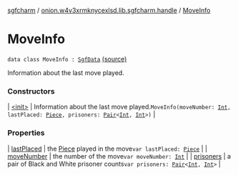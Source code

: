 [sgfcharm](../../index.md) / [onion.w4v3xrmknycexlsd.lib.sgfcharm.handle](../index.md) / [MoveInfo](./index.md)

# MoveInfo

`data class MoveInfo : `[`SgfData`](../-sgf-data.md) [(source)](https://github.com/w4v3/sgfcharm/tree/master/sgfcharm/src/main/java/onion/w4v3xrmknycexlsd/lib/sgfcharm/handle/SgfData.kt#L50)

Information about the last move played.

### Constructors

| [&lt;init&gt;](-init-.md) | Information about the last move played.`MoveInfo(moveNumber: `[`Int`](https://kotlinlang.org/api/latest/jvm/stdlib/kotlin/-int/index.html)`, lastPlaced: `[`Piece`](../-piece/index.md)`, prisoners: `[`Pair`](https://kotlinlang.org/api/latest/jvm/stdlib/kotlin/-pair/index.html)`<`[`Int`](https://kotlinlang.org/api/latest/jvm/stdlib/kotlin/-int/index.html)`, `[`Int`](https://kotlinlang.org/api/latest/jvm/stdlib/kotlin/-int/index.html)`>)` |

### Properties

| [lastPlaced](last-placed.md) | the [Piece](../-piece/index.md) played in the move`var lastPlaced: `[`Piece`](../-piece/index.md) |
| [moveNumber](move-number.md) | the number of the move`var moveNumber: `[`Int`](https://kotlinlang.org/api/latest/jvm/stdlib/kotlin/-int/index.html) |
| [prisoners](prisoners.md) | a pair of Black and White prisoner counts`var prisoners: `[`Pair`](https://kotlinlang.org/api/latest/jvm/stdlib/kotlin/-pair/index.html)`<`[`Int`](https://kotlinlang.org/api/latest/jvm/stdlib/kotlin/-int/index.html)`, `[`Int`](https://kotlinlang.org/api/latest/jvm/stdlib/kotlin/-int/index.html)`>` |

